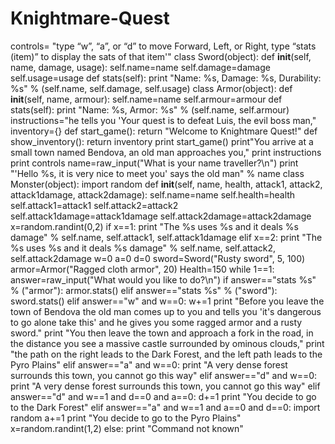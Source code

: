 Knightmare-Quest
================
controls= "type “w”, “a”, or “d” to move Forward, Left, or Right, type “stats (item)” to display the sats of that item'"
class Sword(object):
    def __init__(self, name, damage, usage):
        self.name=name
        self.damage=damage
        self.usage=usage
    def stats(self):
        print "Name: %s, Damage: %s, Durability: %s" % (self.name, self.damage, self.usage)
class Armor(object):
    def __init__(self, name, armour):
        self.name=name
        self.armour=armour
    def stats(self):
        print "Name: %s, Armor: %s" % (self.name, self.armour)
instructions="he tells you 'Your quest is to defeat Luis, the evil boss man,"
inventory={}
def start_game():
    return "Welcome to Knightmare Quest!"
def show_inventory():
    return inventory 
print start_game()
print"You arrive at a small town named Bendova, an old man approaches you,"
print instructions
print controls
name=raw_input("What is your name traveller?\n")
print "'Hello %s, it is very nice to meet you' says the old man" % name
class Monster(object):
    import random
    def __init__(self, name, health, attack1, attack2, attack1damage, attack2damage):
        self.name=name
        self.health=health
        self.attack1=attack1
        self.attack2=attack2
        self.attack1damage=attack1damage
        self.attack2damage=attack2damage
        x=random.randint(0,2)
        if x==1:
            print "The %s uses %s and it deals %s damage" % self.name, self.attack1, self.attack1damage
        elif x==2:
            print "The %s uses %s and it deals %s damage" % self.name, self.attack2, self.attack2damage
w=0
a=0
d=0
sword=Sword("Rusty sword", 5, 100)
armor=Armor("Ragged cloth armor", 20)
Health=150
while 1==1:
    answer=raw_input("What would you like to do?\n")
    if answer=="stats %s" % ("armor"):
        armor.stats()
    elif answer=="stats %s" % ("sword"):
        sword.stats()
    elif answer=="w" and w==0:
        w+=1
        print "Before you leave the town of Bendova the old man comes up to you and tells you 'it's dangerous to go alone take this' and he gives you some ragged armor and a rusty sword."
        print "You then leave the town and approach a fork in the road, in the distance you see a massive castle surrounded by ominous clouds,"
        print "the path on the right leads to the Dark Forest, and the left path leads to the Pyro Plains"
    elif answer=="a" and w==0:
        print "A very dense forest surrounds this town, you cannot go this way"
    elif answer=="d" and w==0:
        print "A very dense forest surrounds this town, you cannot go this way"
    elif answer=="d" and w==1 and d==0 and a==0:
        d+=1
        print "You decide to go to the Dark Forest"
    elif answer=="a" and w==1 and a==0 and d==0:
        import random
        a+=1
        print "You decide to go to the Pyro Plains"
        x=random.randint(1,2)
    else:
        print "Command not known"

